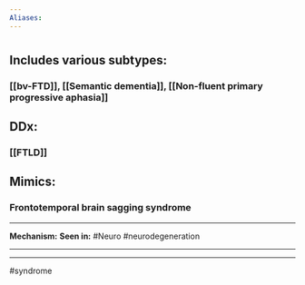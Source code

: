 ```yaml
---
Aliases:
---
```

# 
## Includes various subtypes:
### [[bv-FTD]], [[Semantic dementia]], [[Non-fluent primary progressive aphasia]]
## DDx:
### [[FTLD]]
## Mimics:
### Frontotemporal brain sagging syndrome

---
**Mechanism:**
**Seen in:** #Neuro #neurodegeneration 

---


---
#syndrome 